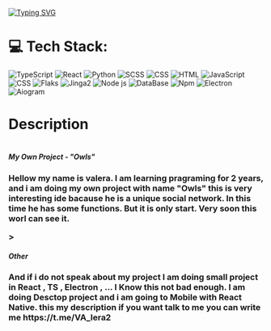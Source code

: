 
[![Typing SVG](https://readme-typing-svg.demolab.com/?lines=Full+Stack)](https://git.io/typing-svg)

<h1>💻 Tech Stack:</h1>

![TypeScript](https://img.shields.io/static/v1?style=flat-square&label=%E2%A0%80&color=555&labelColor=%233178c6&message=TypeScript)
![React](https://img.shields.io/static/v1?style=flat-square&label=%E2%A0%80&color=555&labelColor=%233178c6&message=Rea%D1%81t)
![Python](https://img.shields.io/static/v1?style=flat-square&label=%E2%A0%80&color=555&labelColor=%23a270ba&message=JavaScript)
![SCSS](https://img.shields.io/static/v1?style=flat-square&label=%E2%A0%80&color=555&labelColor=%23000080&message=SCSS)
![CSS](https://img.shields.io/static/v1?style=flat-square&label=%E2%A0%80&color=555&labelColor=%23563d7c&message=CSS)
![HTML](https://img.shields.io/static/v1?style=flat-square&label=%E2%A0%80&color=555&labelColor=%23e34c26&message=HTML)
![JavaScript](https://img.shields.io/static/v1?style=flat-square&label=%E2%A0%80&color=555&labelColor=%23f1e05a&message=JavaScript)
![CSS](https://img.shields.io/static/v1?style=flat-square&label=%E2%A0%80&color=555&labelColor=%23563d7c&message=CSS)
![Flaks](https://img.shields.io/static/v1?style=flat-square&label=%E2%A0%80&color=555&labelColor=%23ededed&message=Flask)
![Jinga2](https://img.shields.io/static/v1?style=flat-square&label=%E2%A0%80&color=555&labelColor=%233178c6&message=Jinga2)
![Node js](https://img.shields.io/static/v1?style=flat-square&label=%E2%A0%80&color=555&labelColor=%23000080&message=Node-js)
![DataBase](https://img.shields.io/static/v1?style=flat-square&label=%E2%A0%80&color=555&labelColor=%23f1e05a&message=Mysql,Redis,Sqlite3)
![Npm](https://img.shields.io/static/v1?style=flat-square&label=%E2%A0%80&color=555&labelColor=%23ededed&message=Npm)
![Electron](https://img.shields.io/static/v1?style=flat-square&label=%E2%A0%80&color=555&labelColor=%23563d7c&message=Electron)
![Aiogram](https://img.shields.io/static/v1?style=flat-square&label=%E2%A0%80&color=555&labelColor=%23ededed&message=Aiogram)

<h1> Description <h1/>
  <h5>My Own Project - "Owls"<h3/>
    <p>Hellow my name is valera. I am learning pragraming for 2 years, and i am doing my own project with name "Owls" this is very interesting ide bacause he is a unique social network. In        this time he has some functions. But it is only start. Very soon this worl can see it.</p>>
  <h5>Other<h3/>
    <p>And if i do not speak about my project I am doing small project in React , TS , Electron , ... I Know this not bad enough. I am doing Desctop project and i am going to Mobile with 
    React Native. this my description if you want talk to me you can write me https://t.me/VA_lera2<p/>

